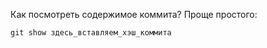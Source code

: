 Как посмотреть содержимое коммита? Проще простого:

```bash=
git show здесь_вставляем_хэш_коммита
```
